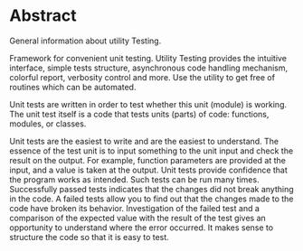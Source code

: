 # Abstract

General information about utility Testing.

Framework for convenient unit testing. Utility Testing provides the intuitive interface, simple tests structure, asynchronous code handling mechanism, colorful report, verbosity control and more. Use the utility to get free of routines which can be automated.

Unit tests are written in order to test whether this unit (module) is working. The unit test itself is a code that tests units (parts) of code: functions, modules, or classes.

Unit tests are the easiest to write and are the easiest to understand. The essence of the test unit is to input something to the unit input and check the result on the output. For example, function parameters are provided at the input, and a value is taken at the output. Unit tests provide confidence that the program works as intended. Such tests can be run many times. Successfully passed tests indicates that the changes did not break anything in the code. A failed tests allow you to find out that the changes made to the code have broken its behavior. Investigation of the failed test and a comparison of the expected value with the result of the test gives an opportunity to understand where the error occurred. It makes sense to structure the code so that it is easy to test.
